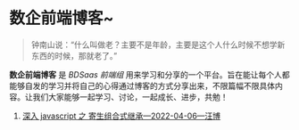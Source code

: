 # 数企前端博客~

> 钟南山说：“什么叫做老？主要不是年龄，主要是这个人什么时候不想学新东西的时候，那就老了。”
>

**数企前端博客** 是 *BDSaas 前端组* 用来学习和分享的一个平台。旨在能让每个人都能够自发的学习并将自己的心得通过博客的方式分享出来，不限篇幅不限具体内容。让我们大家能够一起学习、讨论，一起成长、进步，共勉！

1. [深入 javascript 之 寄生组合式继承—2022-04-06—汪博](https://github.com/BDSaaS/blog/issues/1)

